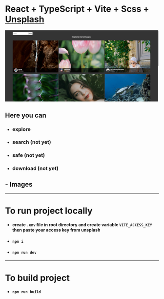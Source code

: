 # React + TypeScript + Vite + Scss + [Unsplash](https://unsplash.com/)


[![Screen](image.png)](https://imagener.netlify.app/)


## Here you can
* ### explore 
* ### search (not yet)
* ### safe (not yet)
* ### download (not yet)

## - Images


---
# To run project locally

* #### create `.env` file in root directory and create variable `VITE_ACCESS_KEY` then paste your access key from unsplash
* #### `npm i`
* #### `npm run dev`

---
# To build project

* #### `npm run build`
